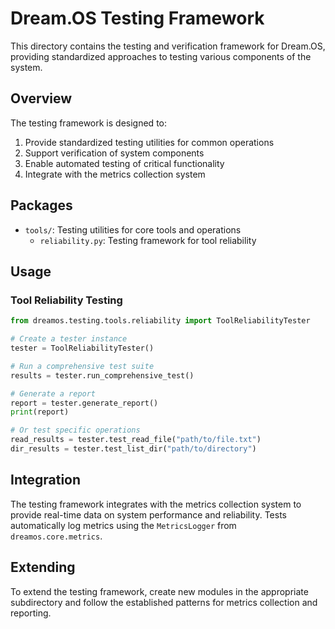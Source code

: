 # Dream.OS Testing Framework

This directory contains the testing and verification framework for Dream.OS, providing standardized approaches to testing various components of the system.

## Overview

The testing framework is designed to:

1. Provide standardized testing utilities for common operations
2. Support verification of system components
3. Enable automated testing of critical functionality
4. Integrate with the metrics collection system

## Packages

- `tools/`: Testing utilities for core tools and operations
  - `reliability.py`: Testing framework for tool reliability

## Usage

### Tool Reliability Testing

```python
from dreamos.testing.tools.reliability import ToolReliabilityTester

# Create a tester instance
tester = ToolReliabilityTester()

# Run a comprehensive test suite
results = tester.run_comprehensive_test()

# Generate a report
report = tester.generate_report()
print(report)

# Or test specific operations
read_results = tester.test_read_file("path/to/file.txt")
dir_results = tester.test_list_dir("path/to/directory")
```

## Integration

The testing framework integrates with the metrics collection system to provide real-time data on system performance and reliability. Tests automatically log metrics using the `MetricsLogger` from `dreamos.core.metrics`.

## Extending

To extend the testing framework, create new modules in the appropriate subdirectory and follow the established patterns for metrics collection and reporting. 